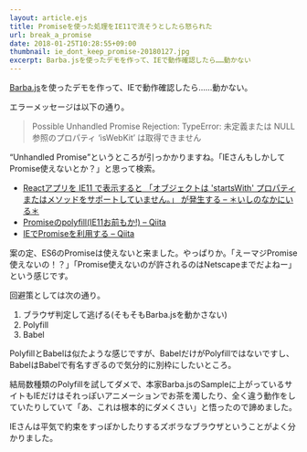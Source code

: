 ```yaml
---
layout: article.ejs
title: Promiseを使った処理をIE11で流そうとしたら怒られた
url: break_a_promise
date: 2018-01-25T10:28:55+09:00
thumbnail: ie_dont_keep_promise-20180127.jpg
excerpt: Barba.jsを使ったデモを作って、IEで動作確認したら……動かない
---
```


[Barba.js](http://barbajs.org/index.html)を使ったデモを作って、IEで動作確認したら……動かない。

エラーメッセージは以下の通り。

> Possible Unhandled Promise Rejection: TypeError: 未定義または NULL 参照のプロパティ ‘isWebKit’ は取得できません

<q>Unhandled Promise</q>というところが引っかかりますね。「IEさんもしかしてPromise使えないとか？」と思って検索。

* [Reactアプリを IE11 で表示すると 「オブジェクトは 'startsWith' プロパティまたはメソッドをサポートしていません。」 が発生する – ＊いしのなかにいる＊](http://blog.malor.net/entry/react-ie11-error)
* [Promiseのpolyfill(IE11お前もか!) – Qiita](https://qiita.com/zERobYTezERo/items/ac458c4cf2a8f2f6c3dd)
* [IEでPromiseを利用する – Qiita](https://qiita.com/nanocloudx/items/5e2e55a767fd4c37ac1b)

案の定、ES6のPromiseは使えないと来ました。やっぱりか。「えーマジPromise使えないの！？」「Promise使えないのが許されるのはNetscapeまでだよねー」という感じです。

回避策としては次の通り。

1. ブラウザ判定して逃げる(そもそもBarba.jsを動かさない)
2. Polyfill
3. Babel

PolyfillとBabelは似たような感じですが、BabelだけがPolyfillではないですし、BabelはBabelで有名すぎるので気分的に別枠にしたいところ。

結局数種類のPolyfillを試してダメで、本家Barba.jsのSampleに上がっているサイトもIEだけはそれっぽいアニメーションでお茶を濁したり、全く違う動作をしていたりしていて「あ、これは根本的にダメくさい」と悟ったので諦めました。

IEさんは平気で約束をすっぽかしたりするズボラなブラウザということがよく分かりました。